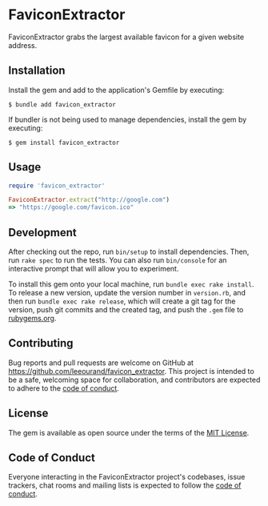 # FaviconExtractor

FaviconExtractor grabs the largest available favicon for a given website address.

## Installation

Install the gem and add to the application's Gemfile by executing:

    $ bundle add favicon_extractor

If bundler is not being used to manage dependencies, install the gem by executing:

    $ gem install favicon_extractor

## Usage

```ruby
require 'favicon_extractor'

FaviconExtractor.extract("http://google.com")
=> "https://google.com/favicon.ico"
```

## Development

After checking out the repo, run `bin/setup` to install dependencies. Then, run `rake spec` to run the tests. You can also run `bin/console` for an interactive prompt that will allow you to experiment.

To install this gem onto your local machine, run `bundle exec rake install`. To release a new version, update the version number in `version.rb`, and then run `bundle exec rake release`, which will create a git tag for the version, push git commits and the created tag, and push the `.gem` file to [rubygems.org](https://rubygems.org).

## Contributing

Bug reports and pull requests are welcome on GitHub at https://github.com/leeourand/favicon_extractor. This project is intended to be a safe, welcoming space for collaboration, and contributors are expected to adhere to the [code of conduct](https://github.com/leeourand/favicon_extractor/blob/master/CODE_OF_CONDUCT.md).

## License

The gem is available as open source under the terms of the [MIT License](https://opensource.org/licenses/MIT).

## Code of Conduct

Everyone interacting in the FaviconExtractor project's codebases, issue trackers, chat rooms and mailing lists is expected to follow the [code of conduct](https://github.com/leeourand/favicon_extractor/blob/master/CODE_OF_CONDUCT.md).
